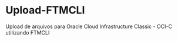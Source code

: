 # Upload-FTMCLI
Upload de arquivos para Oracle Cloud Infrastructure Classic - OCI-C utilizando FTMCLI
